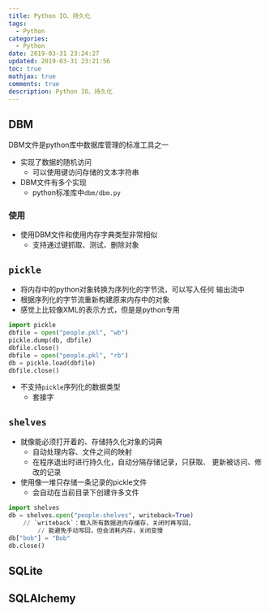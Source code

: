 ```yaml
---
title: Python IO、持久化
tags:
  - Python
categories:
  - Python
date: 2019-03-31 23:24:27
updated: 2019-03-31 23:21:56
toc: true
mathjax: true
comments: true
description: Python IO、持久化
---
```


##	DBM

DBM文件是python库中数据库管理的标准工具之一

-	实现了数据的随机访问
	-	可以使用键访问存储的文本字符串
-	DBM文件有多个实现
	-	python标准库中`dbm/dbm.py`

###	使用

-	使用DBM文件和使用内存字典类型非常相似
	-	支持通过键抓取、测试、删除对象

##	`pickle`

-	将内存中的python对象转换为序列化的字节流，可以写入任何
	输出流中
-	根据序列化的字节流重新构建原来内存中的对象
-	感觉上比较像XML的表示方式，但是是python专用

```python
import pickle
dbfile = open("people.pkl", "wb")
pickle.dump(db, dbfile)
dbfile.close()
dbfile = open("people.pkl", "rb")
db = pickle.load(dbfile)
dbfile.close()
```

-	不支持`pickle`序列化的数据类型
	-	套接字

##	`shelves`

-	就像能必须打开着的、存储持久化对象的词典
	-	自动处理内容、文件之间的映射
	-	在程序退出时进行持久化，自动分隔存储记录，只获取、
		更新被访问、修改的记录
-	使用像一堆只存储一条记录的pickle文件
	-	会自动在当前目录下创建许多文件

```python
import shelves
db = shelves.open("people-shelves", writeback=True)
	// `writeback`：载入所有数据进内存缓存，关闭时再写回，
		// 能避免手动写回，但会消耗内存，关闭变慢
db["bob"] = "Bob"
db.close()
```

##	SQLite

##	SQLAlchemy


